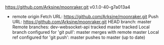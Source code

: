 https://github.com/Arksine/moonraker.git
v0.1.0-40-g7a013a4
* remote origin
  Fetch URL: https://github.com/Arksine/moonraker.git
  Push  URL: https://github.com/Arksine/moonraker.git
  HEAD branch: master
  Remote branches:
    dev-websocket-api tracked
    master            tracked
  Local branch configured for 'git pull':
    master merges with remote master
  Local ref configured for 'git push':
    master pushes to master (up to date)
